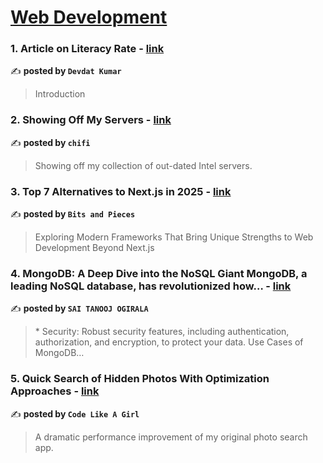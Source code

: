 
<h1><a href=https://medium.com/tag/web-development/recommended target="_blank" rel="noopener noreferrer">Web Development</a></h1>
<h3>1. Article on Literacy Rate - <a href="https://medium.com/@devdatkumar84/article-on-literacy-rate-62c6499c7e09" target="_blank" rel="noopener noreferrer">link</a></h3>

✍️ **posted by `Devdat Kumar`**

<blockquote>Introduction</blockquote>

<h3>2. Showing Off My Servers - <a href="https://medium.com/chifi-media/showing-off-my-servers-bb3eb0884302" target="_blank" rel="noopener noreferrer">link</a></h3>

✍️ **posted by `chifi`**

<blockquote>Showing off my collection of out-dated Intel servers.</blockquote>

<h3>3. Top 7 Alternatives to Next.js in 2025 - <a href="https://medium.com/bitsrc/top-7-alternatives-to-next-js-in-2025-917bf9d5ffba" target="_blank" rel="noopener noreferrer">link</a></h3>

✍️ **posted by `Bits and Pieces`**

<blockquote>Exploring Modern Frameworks That Bring Unique Strengths to Web Development Beyond Next.js</blockquote>

<h3>4. MongoDB: A Deep Dive into the NoSQL Giant
MongoDB, a leading NoSQL database, has revolutionized how… - <a href="https://medium.com/@saitanoojogirala/mongodb-a-deep-dive-into-the-nosql-giant-mongodb-a-leading-nosql-database-has-revolutionized-how-e82d5a573d23" target="_blank" rel="noopener noreferrer">link</a></h3>

✍️ **posted by `SAI TANOOJ OGIRALA`**

<blockquote>* Security: Robust security features, including authentication, authorization, and encryption, to protect your data.
Use Cases of MongoDB…</blockquote>

<h3>5. Quick Search of Hidden Photos With Optimization Approaches - <a href="https://medium.com/code-like-a-girl/quick-search-of-hidden-photos-with-optimization-approaches-57dcdbbc90be" target="_blank" rel="noopener noreferrer">link</a></h3>

✍️ **posted by `Code Like A Girl`**

<blockquote>A dramatic performance improvement of my original photo search app.</blockquote>

